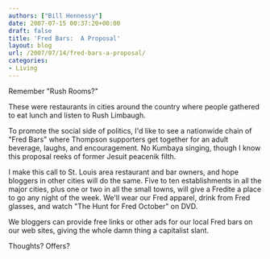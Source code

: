 ```yaml
---
authors: ["Bill Hennessy"]
date: 2007-07-15 00:37:20+00:00
draft: false
title: 'Fred Bars:  A Proposal'
layout: blog
url: /2007/07/14/fred-bars-a-proposal/
categories:
- Living
---
```


Remember "Rush Rooms?"

These were restaurants in cities around the country where people gathered to eat lunch and listen to Rush Limbaugh.

To promote the social side of politics, I'd like to see a nationwide chain of "Fred Bars" where Thompson supporters get together for an adult beverage, laughs, and encouragement.  No Kumbaya singing, though I know this proposal reeks of former Jesuit peacenik filth.

I make this call to St. Louis area restaurant and bar owners, and hope bloggers in other cities will do the same.  Five to ten establishments in all the major cities, plus one or two in all the small towns, will give a Fredite a place to go any night of the week.  We'll wear our Fred apparel, drink from Fred glasses, and watch "The Hunt for Fred October" on DVD.

We bloggers can provide free links or other ads for our local Fred bars on our web sites, giving the whole damn thing a capitalist slant.

Thoughts?  Offers?
